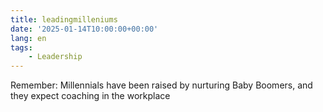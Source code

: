 ```yaml
---
title: leadingmilleniums
date: '2025-01-14T10:00:00+00:00'
lang: en
tags:
    - Leadership
---
```


Remember: Millennials have been raised by nurturing Baby Boomers, and they expect
coaching in the workplace
